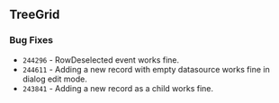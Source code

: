 ## TreeGrid

### Bug Fixes

- `244296` - RowDeselected event works fine.
- `244611` - Adding a new record with empty datasource works fine in dialog edit mode.
- `243841` - Adding a new record as a child works fine.
